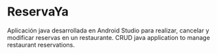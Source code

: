 # ReservaYa

Aplicación java desarrollada en Android Studio para realizar, cancelar y modificar reservas en un restaurante.
CRUD java application to manage restaurant reservations.
